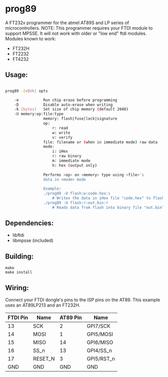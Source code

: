 # prog89
 A FT232x programmer for the atmel AT89S and LP series of microcontrollers. 
 NOTE: This programmer requires your FTDI module to support MPSSE. It will
 not work with older or "low end" ftdi modules. Modules known to work:
 
 * FT232H
 * FT2232
 * FT4232

## Usage:
```bash

prog89 -[eDUk] opts

	-e			 Run chip erase before programming
	-D			 Disable auto-erase when writing
	-k [bytes]	 Set size of chip memory (default 2048)
	-U memory:op:file:type
				 memory: flash|fuse|lock|signature
				 op: 
					 r: read
					 w: write
					 v: verify
				 file: filename or (when in immediate mode) raw data
				 mode: 
					 i: iHex
					 r: raw binary
					 m: immediate mode
					 h: hex (output only)
				 
				 Performs <op> on <memory> type using <file>'s 
				 data in <mode> mode
				 
				 Example:
				 ./prog89 -U flash:w:code.hex:i 
					 # Writes the data in iHex file "code.hex" to flash
				 ./prog89 -U flash:r:out.bin:r
					 # Reads data from flash into binary file "out.bin"
```

## Dependencies: 
 * libftdi
 * libmpsse (included)
 
## Building:
```
make
make install
```

## Wiring:
Connect your FTDI dongle's pins to the ISP pins on the AT89. This example 
uses an AT89LP213 and an FT232H.

| FTDI Pin | Name	 | AT89 Pin | Name		 |
| -------- | ------- | -------- | ---------- |
|		13 | SCK	 |		  2 | GPI7/SCK	 |
|		14 | MOSI	 |		  1 | GPI5/MOSI  |
|		15 | MISO	 |		 14 | GPI6/MISO  |
|		16 | SS_n	 |		 13 | GPI4/SS_n  |
|		17 | RESET_N |		  3 | GPI5/RST_n |
|	   GND | GND	 |		GND | GND		 |

